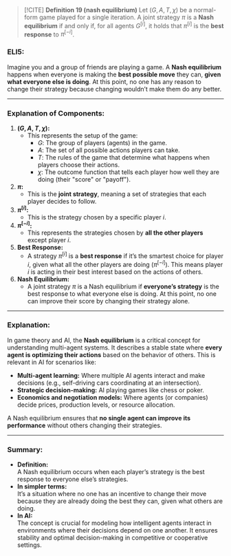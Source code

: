
> [!CITE] **Definition 19 (nash equilibrium)**
> Let $(G, A, T, \chi)$ be a normal-form game played for a single iteration. A joint strategy $\pi$ is a **Nash equilibrium** if and only if, for all agents $G^{[i]}$, it holds that $\pi^{[i]}$ is the **best response** to $\pi^{[-i]}$.

### ELI5:
Imagine you and a group of friends are playing a game. A **Nash equilibrium** happens when everyone is making the **best possible move** they can, **given what everyone else is doing**. At this point, no one has any reason to change their strategy because changing wouldn’t make them do any better.

---

### Explanation of Components:
1. **$(G, A, T, \chi)$:**
    - This represents the setup of the game:
        - $G$: The group of players (agents) in the game.
        - $A$: The set of all possible actions players can take.
        - $T$: The rules of the game that determine what happens when players choose their actions.
        - $\chi$: The outcome function that tells each player how well they are doing (their "score" or "payoff").
2. **$\pi$:**
    - This is the **joint strategy**, meaning a set of strategies that each player decides to follow.
3. **$\pi^{[i]}$:**
    - This is the strategy chosen by a specific player $i$.
4. **$\pi^{[-i]}$:**
    - This represents the strategies chosen by **all the other players** except player $i$.
5. **Best Response:**
    - A strategy $\pi^{[i]}$ is a **best response** if it’s the smartest choice for player $i$, given what all the other players are doing ($\pi^{[-i]}$). This means player $i$ is acting in their best interest based on the actions of others.
6. **Nash Equilibrium:**
    - A joint strategy $\pi$ is a Nash equilibrium if **everyone’s strategy** is the best response to what everyone else is doing. At this point, no one can improve their score by changing their strategy alone.

---

### Explanation:

In game theory and AI, the **Nash equilibrium** is a critical concept for understanding multi-agent systems. It describes a stable state where **every agent is optimizing their actions** based on the behavior of others. This is relevant in AI for scenarios like:

- **Multi-agent learning:** Where multiple AI agents interact and make decisions (e.g., self-driving cars coordinating at an intersection).
- **Strategic decision-making:** AI playing games like chess or poker.
- **Economics and negotiation models:** Where agents (or companies) decide prices, production levels, or resource allocation.

A Nash equilibrium ensures that **no single agent can improve its performance** without others changing their strategies.

---

### Summary:

- **Definition:**  
    A Nash equilibrium occurs when each player’s strategy is the best response to everyone else’s strategies.
- **In simpler terms:**  
    It’s a situation where no one has an incentive to change their move because they are already doing the best they can, given what others are doing.
- **In AI:**  
    The concept is crucial for modeling how intelligent agents interact in environments where their decisions depend on one another. It ensures stability and optimal decision-making in competitive or cooperative settings.

